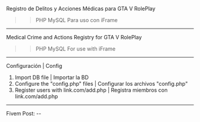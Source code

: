 Registro de Delitos y Acciones Médicas para GTA V RolePlay

>> PHP
>> MySQL
>> Para uso con iFrame

_________________________________________________________________________

Medical Crime and Actions Registry for GTA V RolePlay

>> PHP
>> MySQL
>> For use with iFrame

_________________________________________________________________________

Configuración | Config

1. Import DB file | Importar la BD
2. Configure the "config.php" files | Configurar los archivos "config.php"
3. Register users with link.com/add.php | Registra miembros con link.com/add.php

_________________________________________________________________________

Fivem Post: --
